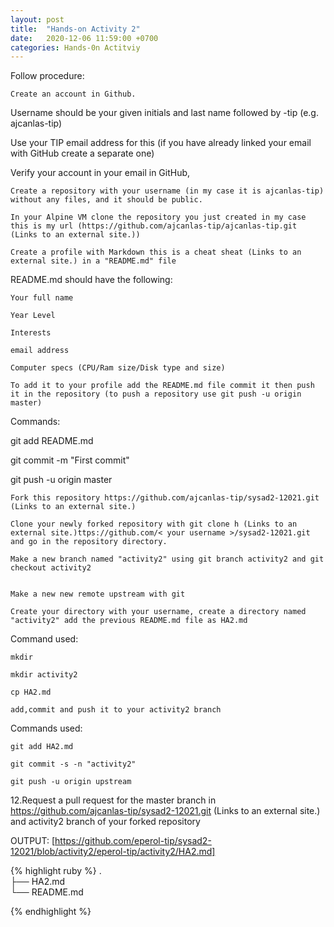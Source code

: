 ```yaml
---
layout: post
title:  "Hands-on Activity 2"
date:   2020-12-06 11:59:00 +0700
categories: Hands-0n Actitviy
---
```

Follow procedure:

    Create an account in Github.

Username should be your given initials and last name followed by -tip (e.g. ajcanlas-tip)

Use your TIP email address for this (if you have already linked your email with GitHub create a separate one)

Verify your account in your email in GitHub,

    Create a repository with your username (in my case it is ajcanlas-tip) without any files, and it should be public.

    In your Alpine VM clone the repository you just created in my case this is my url (https://github.com/ajcanlas-tip/ajcanlas-tip.git (Links to an external site.))

    Create a profile with Markdown this is a cheat sheat (Links to an external site.) in a "README.md" file

README.md should have the following:

    Your full name

    Year Level

    Interests

    email address

    Computer specs (CPU/Ram size/Disk type and size)

    To add it to your profile add the README.md file commit it then push it in the repository (to push a repository use git push -u origin master)

Commands:

git add README.md

git commit -m "First commit"

git push -u origin master

    Fork this repository https://github.com/ajcanlas-tip/sysad2-12021.git (Links to an external site.)

    Clone your newly forked repository with git clone h (Links to an external site.)ttps://github.com/< your username >/sysad2-12021.git and go in the repository directory.

    Make a new branch named "activity2" using git branch activity2 and git checkout activity2


    Make a new new remote upstream with git

    Create your directory with your username, create a directory named "activity2" add the previous README.md file as HA2.md

Command used:

    mkdir

    mkdir activity2

    cp HA2.md

    add,commit and push it to your activity2 branch

Commands used:

    git add HA2.md

    git commit -s -n "activity2"

    git push -u origin upstream

12.Request a pull request for the master branch in https://github.com/ajcanlas-tip/sysad2-12021.git (Links to an external site.) and activity2 branch of your forked repository

OUTPUT: [https://github.com/eperol-tip/sysad2-12021/blob/activity2/eperol-tip/activity2/HA2.md]

{% highlight ruby %}
.  
├── HA2.md  
└── README.md  

{% endhighlight %}